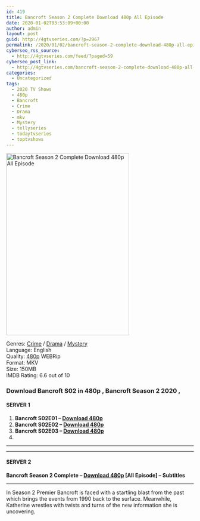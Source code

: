 ```yaml
---
id: 419
title: Bancroft Season 2 Complete Download 480p All Episode
date: 2020-01-02T03:53:09+00:00
author: admin
layout: post
guid: http://4gtvseries.com/?p=2967
permalink: /2020/01/02/bancroft-season-2-complete-download-480p-all-episode-2/
cyberseo_rss_source:
  - http://4gtvseries.com/feed/?paged=59
cyberseo_post_link:
  - http://4gtvseries.com/bancroft-season-2-complete-download-480p-all-episode/
categories:
  - Uncategorized
tags:
  - 2020 TV Shows
  - 480p
  - Bancroft
  - Crime
  - Drama
  - mkv
  - Mystery
  - tellyseries
  - todaytvseries
  - toptvshows
---
```

<img loading="lazy" class="aligncenter" src="https://4.bp.blogspot.com/-LicKMNMjo_s/Xg1oGwtxumI/AAAAAAAAAwk/IPOLHmvpo-kDpRhwiIFfbvJbGN6PqM9uwCK4BGAYYCw/s1600/Bancroft%2BSeason%2B2.jpg" alt="Bancroft Season 2 Complete Download 480p All Episode" width="330" height="488" />

Genres: <a href="http://4gtvseries.com/tag/crime/" data-wpel-link="internal">Crime</a> /&nbsp;<a href="http://4gtvseries.com/tag/drama/" data-wpel-link="internal">Drama</a> / <a href="http://4gtvseries.com/tag/mystery/" data-wpel-link="internal">Mystery</a>  
Language: English  
Quality:&nbsp;<a href="http://4gtvseries.com/tag/480p/" data-wpel-link="internal">480p</a> WEBRip  
Format: MKV  
Size: 150MB  
IMDB Rating: 6.6 out of 10

### **Download Bancroft S02 in 480p , Bancroft Season 2 2020 ,&nbsp;**

#### <span><strong>SERVER 1</strong></span>

  1. **Bancroft S02E01 – <a href="http://slink.dl480p.xyz/MdYuXh" data-wpel-link="external" target="_blank" rel="nofollow external noopener noreferrer" class="wpel-icon-left"><i class="wpel-icon fa fa-download" aria-hidden="true"></i>Download 480p</a>**
  2. **Bancroft S02E02 – <a href="http://slink.dl480p.xyz/S0vyYvyE" data-wpel-link="external" target="_blank" rel="nofollow external noopener noreferrer" class="wpel-icon-left"><i class="wpel-icon fa fa-download" aria-hidden="true"></i>Download 480p</a>**
  3. **Bancroft S02E03 – <a href="http://slink.dl480p.xyz/lYITez" data-wpel-link="external" target="_blank" rel="nofollow external noopener noreferrer" class="wpel-icon-left"><i class="wpel-icon fa fa-download" aria-hidden="true"></i>Download 480p</a>**
  4. 

* * *

* * *

#### <span><strong>SERVER 2</strong></span>

**Bancroft Season 2 Complete – <a href="http://dl480p.xyz/3108/" data-wpel-link="external" target="_blank" rel="nofollow external noopener noreferrer" class="wpel-icon-left"><i class="wpel-icon fa fa-download" aria-hidden="true"></i>Download 480p</a> [All Episode] – Subtitles**

* * *

In Season 2 Premier Bancroft is faced with a startling blast from the past which brings the events from 1990 back to the surface. Meanwhile, Katherine wrestles with twists and turns of the new information she is uncovering.

<div align="center">
</div>